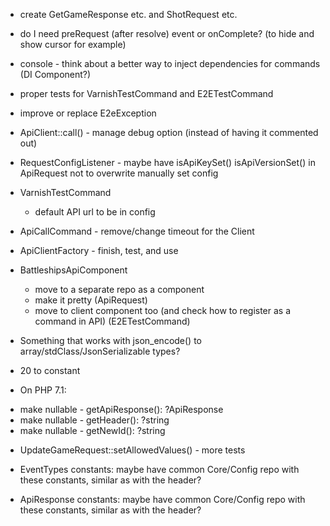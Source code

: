 - create GetGameResponse etc. and ShotRequest etc.
- do I need preRequest (after resolve) event or onComplete? (to hide and show cursor for example)

- console - think about a better way to inject dependencies for commands (DI Component?)

- proper tests for VarnishTestCommand and E2ETestCommand

- improve or replace E2eException

- ApiClient::call() - manage debug option (instead of having it commented out)

- RequestConfigListener - maybe have isApiKeySet() isApiVersionSet() in ApiRequest not to overwrite manually set config

- VarnishTestCommand
  * default API url to be in config

- ApiCallCommand - remove/change timeout for the Client

- ApiClientFactory - finish, test, and use

- BattleshipsApiComponent
  * move to a separate repo as a component
  * make it pretty (ApiRequest)
  * move to client component too (and check how to register as a command in API) (E2ETestCommand)

- Something that works with json_encode() to array/stdClass/JsonSerializable types?

- 20 to constant

- On PHP 7.1:
 * make nullable - getApiResponse(): ?ApiResponse
 * make nullable - getHeader(): ?string
 * make nullable - getNewId(): ?string

- UpdateGameRequest::setAllowedValues() - more tests

- EventTypes constants: maybe have common Core/Config repo with these constants, similar as with the header?
- ApiResponse constants: maybe have common Core/Config repo with these constants, similar as with the header?
